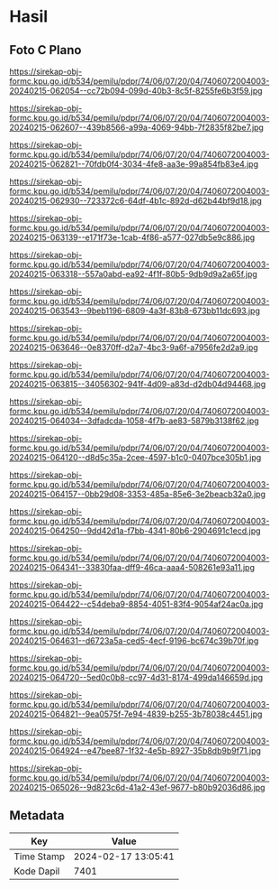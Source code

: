 # Hasil

## Foto C Plano

https://sirekap-obj-formc.kpu.go.id/b534/pemilu/pdpr/74/06/07/20/04/7406072004003-20240215-062054--cc72b094-099d-40b3-8c5f-8255fe6b3f59.jpg

https://sirekap-obj-formc.kpu.go.id/b534/pemilu/pdpr/74/06/07/20/04/7406072004003-20240215-062607--439b8566-a99a-4069-94bb-7f2835f82be7.jpg

https://sirekap-obj-formc.kpu.go.id/b534/pemilu/pdpr/74/06/07/20/04/7406072004003-20240215-062821--70fdb0f4-3034-4fe8-aa3e-99a854fb83e4.jpg

https://sirekap-obj-formc.kpu.go.id/b534/pemilu/pdpr/74/06/07/20/04/7406072004003-20240215-062930--723372c6-64df-4b1c-892d-d62b44bf9d18.jpg

https://sirekap-obj-formc.kpu.go.id/b534/pemilu/pdpr/74/06/07/20/04/7406072004003-20240215-063139--e171f73e-1cab-4f86-a577-027db5e9c886.jpg

https://sirekap-obj-formc.kpu.go.id/b534/pemilu/pdpr/74/06/07/20/04/7406072004003-20240215-063318--557a0abd-ea92-4f1f-80b5-9db9d9a2a65f.jpg

https://sirekap-obj-formc.kpu.go.id/b534/pemilu/pdpr/74/06/07/20/04/7406072004003-20240215-063543--9beb1196-6809-4a3f-83b8-673bb11dc693.jpg

https://sirekap-obj-formc.kpu.go.id/b534/pemilu/pdpr/74/06/07/20/04/7406072004003-20240215-063646--0e8370ff-d2a7-4bc3-9a6f-a7956fe2d2a9.jpg

https://sirekap-obj-formc.kpu.go.id/b534/pemilu/pdpr/74/06/07/20/04/7406072004003-20240215-063815--34056302-941f-4d09-a83d-d2db04d94468.jpg

https://sirekap-obj-formc.kpu.go.id/b534/pemilu/pdpr/74/06/07/20/04/7406072004003-20240215-064034--3dfadcda-1058-4f7b-ae83-5879b3138f62.jpg

https://sirekap-obj-formc.kpu.go.id/b534/pemilu/pdpr/74/06/07/20/04/7406072004003-20240215-064120--d8d5c35a-2cee-4597-b1c0-0407bce305b1.jpg

https://sirekap-obj-formc.kpu.go.id/b534/pemilu/pdpr/74/06/07/20/04/7406072004003-20240215-064157--0bb29d08-3353-485a-85e6-3e2beacb32a0.jpg

https://sirekap-obj-formc.kpu.go.id/b534/pemilu/pdpr/74/06/07/20/04/7406072004003-20240215-064250--9dd42d1a-f7bb-4341-80b6-2904691c1ecd.jpg

https://sirekap-obj-formc.kpu.go.id/b534/pemilu/pdpr/74/06/07/20/04/7406072004003-20240215-064341--33830faa-dff9-46ca-aaa4-508261e93a11.jpg

https://sirekap-obj-formc.kpu.go.id/b534/pemilu/pdpr/74/06/07/20/04/7406072004003-20240215-064422--c54deba9-8854-4051-83f4-9054af24ac0a.jpg

https://sirekap-obj-formc.kpu.go.id/b534/pemilu/pdpr/74/06/07/20/04/7406072004003-20240215-064631--d6723a5a-ced5-4ecf-9196-bc674c39b70f.jpg

https://sirekap-obj-formc.kpu.go.id/b534/pemilu/pdpr/74/06/07/20/04/7406072004003-20240215-064720--5ed0c0b8-cc97-4d31-8174-499da146659d.jpg

https://sirekap-obj-formc.kpu.go.id/b534/pemilu/pdpr/74/06/07/20/04/7406072004003-20240215-064821--9ea0575f-7e94-4839-b255-3b78038c4451.jpg

https://sirekap-obj-formc.kpu.go.id/b534/pemilu/pdpr/74/06/07/20/04/7406072004003-20240215-064924--e47bee87-1f32-4e5b-8927-35b8db9b9f71.jpg

https://sirekap-obj-formc.kpu.go.id/b534/pemilu/pdpr/74/06/07/20/04/7406072004003-20240215-065026--9d823c6d-41a2-43ef-9677-b80b92036d86.jpg


## Metadata

| Key        | Value               |
| ---------- | ------------------- |
| Time Stamp | 2024-02-17 13:05:41 |
| Kode Dapil | 7401                |



